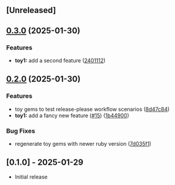 ## [Unreleased]

## [0.3.0](https://github.com/mattr-/deliberate-practice/compare/toy1/v0.2.0...toy1/v0.3.0) (2025-01-30)


### Features

* **toy1:** add a second feature ([2401112](https://github.com/mattr-/deliberate-practice/commit/2401112cbc674033e353014af844cd5baf8981a7))

## [0.2.0](https://github.com/mattr-/deliberate-practice/compare/toy1-v0.1.0...toy1/v0.2.0) (2025-01-30)


### Features

* toy gems to test release-please workflow scenarios ([8d47c84](https://github.com/mattr-/deliberate-practice/commit/8d47c84754020bb00dade39a5e9cfdbf0fced004))
* **toy1:** add a fancy new feature ([#15](https://github.com/mattr-/deliberate-practice/issues/15)) ([1b44900](https://github.com/mattr-/deliberate-practice/commit/1b44900155c0b8c79a11c2722eab0b64ba9cee15))


### Bug Fixes

* regenerate toy gems with newer ruby version ([7d035f1](https://github.com/mattr-/deliberate-practice/commit/7d035f160ffb0075f74bc42a26ef212f1e6dfcb0))

## [0.1.0] - 2025-01-29

- Initial release
